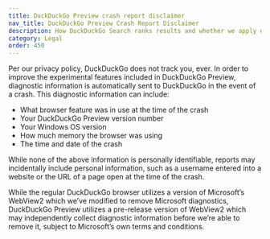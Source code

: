 ```yaml
---
title: DuckDuckGo Preview crash report disclaimer
nav_title: DuckDuckGo Preview Crash Report Disclaimer
description: How DuckDuckGo Search ranks results and whether we apply differentiated treatment to our own products and services compared to those offered by other online services.
category: Legal
order: 450
---
```


Per our privacy policy, DuckDuckGo does not track you, ever. In order to improve the experimental features included in DuckDuckGo Preview, diagnostic information is automatically sent to DuckDuckGo in the event of a crash. This diagnostic information can include:

-   What browser feature was in use at the time of the crash
-   Your DuckDuckGo Preview version number
-   Your Windows OS version
-   How much memory the browser was using
-   The time and date of the crash

While none of the above information is personally identifiable, reports may incidentally include personal information, such as a username entered into a website or the URL of a page open at the time of the crash.

While the regular DuckDuckGo browser utilizes a version of Microsoft’s WebView2 which we’ve modified to remove Microsoft diagnostics, DuckDuckGo Preview utilizes a pre-release version of WebView2 which may independently collect diagnostic information before we’re able to remove it, subject to Microsoft’s own terms and conditions.
